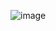 ![image](https://github.com/senolkutluer/Calculator/assets/155963138/36cbd0fe-52bf-4db9-a323-8d8add6ab854)
